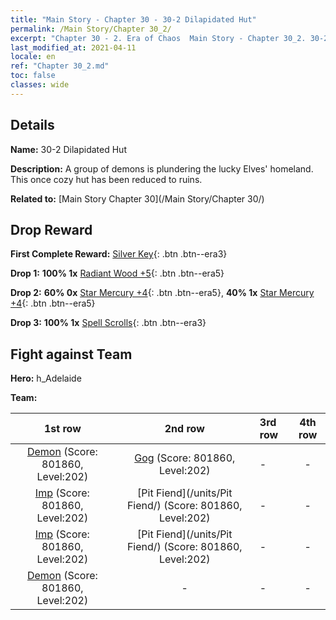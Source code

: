 ```yaml
---
title: "Main Story - Chapter 30 - 30-2 Dilapidated Hut"
permalink: /Main Story/Chapter 30_2/
excerpt: "Chapter 30 - 2. Era of Chaos  Main Story - Chapter 30_2. 30-2 Dilapidated Hut"
last_modified_at: 2021-04-11
locale: en
ref: "Chapter 30_2.md"
toc: false
classes: wide
---
```


## Details

 **Name:** 30-2 Dilapidated Hut

 **Description:** A group of demons is plundering the lucky Elves' homeland. This once cozy hut has been reduced to ruins.

 **Related to:** [Main Story Chapter 30](/Main Story/Chapter 30/)

## Drop Reward

 **First Complete Reward:** [Silver Key](/Items/con_693/){: .btn .btn--era3}

 **Drop 1:** **100% 1x** [Radiant Wood +5](/Items/mat_97/){: .btn .btn--era5}

 **Drop 2:** **60% 0x** [Star Mercury +4](/Items/mat_91/){: .btn .btn--era5}, **40% 1x** [Star Mercury +4](/Items/mat_91/){: .btn .btn--era5}

 **Drop 3:** **100% 1x** [Spell Scrolls](/Items/con_694/){: .btn .btn--era3}


## Fight against Team
 **Hero:** h_Adelaide

 **Team:**


  | 1st row | 2nd row | 3rd row | 4th row |
  |:----:|:----:|:----|:----:|
  | [Demon](/units/Demon/) (Score: 801860, Level:202)  | [Gog](/units/Gog/) (Score: 801860, Level:202)  | - | - |
  | [Imp](/units/Imp/) (Score: 801860, Level:202)  | [Pit Fiend](/units/Pit Fiend/) (Score: 801860, Level:202)  | - | - |
  | [Imp](/units/Imp/) (Score: 801860, Level:202)  | [Pit Fiend](/units/Pit Fiend/) (Score: 801860, Level:202)  | - | - |
  | [Demon](/units/Demon/) (Score: 801860, Level:202)  | - | - | - |


